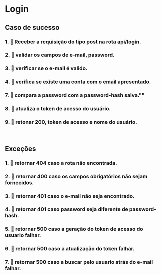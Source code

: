 # Login


##  Caso de sucesso


### 1. 🚫 Receber a requisição do tipo post na rota api/login.
### 2. 🚫 validar os campos de  e-mail, password.
### 3. 🚫 verificar se o e-mail é valido.
### 4. 🚫 verifica se existe uma conta com o email apresentado.
### 7. 🚫 compara a password com a password-hash salva.""
### 8. 🚫 atualiza o token de acesso do usuário.   
### 9. 🚫 retonar 200, token de acesso e nome do usuário.

<br/>

## Exceções


### 1. 🚫 retornar 404 caso a rota não encontrada.
### 2. 🚫 retornar 400 caso os campos obrigatórios não sejam fornecidos. 
### 3. 🚫 retornar 401 caso o e-mail não seja encontrado.
### 4. 🚫 retornar 401 caso password seja diferente de password-hash.
### 5. 🚫 retornar 500 caso a geração do token de acesso do usuario falhar.
### 6. 🚫 retornar 500 caso a atualização do token falhar.
### 7. 🚫 retornar 500 caso a buscar pelo usuario atrás do e-mail falhar.
